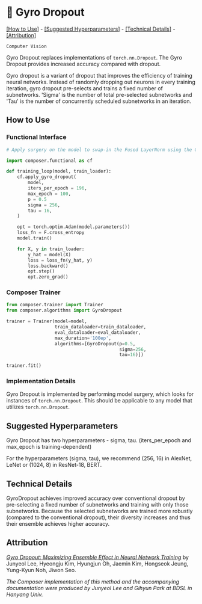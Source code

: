 # 🍰 Gyro Dropout

[\[How to Use\]](#how-to-use) - [\[Suggested Hyperparameters\]](#suggested-hyperparameters) - [\[Technical Details\]](#technical-details) - [\[Attribution\]](#attribution)

 `Computer Vision`

Gyro Dropout replaces implementations of `torch.nn.Dropout`. The Gyro Dropout provides increased accuracy compared with dropout.

Gyro dropout is a variant of dropout that improves the efficiency of training neural networks.
Instead of randomly dropping out neurons in every training iteration, gyro dropout pre-selects and trains a fixed
number of subnetworks. 'Sigma' is the number of total pre-selected subnetworks and 'Tau' is the number of concurrently scheduled subnetworks in an iteration.

## How to Use

### Functional Interface

```python
# Apply surgery on the model to swap-in the Fused LayerNorm using the Composer functional API

import composer.functional as cf

def training_loop(model, train_loader):
    cf.apply_gyro_dropout(
        model,
        iters_per_epoch = 196,
        max_epoch = 100,
        p = 0.5
        sigma = 256,
        tau = 16,
    )

    opt = torch.optim.Adam(model.parameters())
    loss_fn = F.cross_entropy
    model.train()

    for X, y in train_loader:
        y_hat = model(X)
        loss = loss_fn(y_hat, y)
        loss.backward()
        opt.step()
        opt.zero_grad()
```

### Composer Trainer

```python
from composer.trainer import Trainer
from composer.algorithms import GyroDropout

trainer = Trainer(model=model,
                  train_dataloader=train_dataloader,
                  eval_dataloader=eval_dataloader,
                  max_duration='100ep',
                  algorithms=[GyroDropout(p=0.5,
                                          sigma=256,
                                          tau=16)])

trainer.fit()
```

### Implementation Details

Gyro Dropout is implemented by performing model surgery, which looks for instances of `torch.nn.Dropout`. This should be applicable to any model that utilizes `torch.nn.Dropout`.

## Suggested Hyperparameters

Gyro Dropout has two hyperparameters - sigma, tau. (iters_per_epoch and max_epoch is training-dependent)

For the hyperparameters (sigma, tau), we recommend (256, 16) in AlexNet, LeNet or (1024, 8) in ResNet-18, BERT.


## Technical Details
GyroDropout achieves improved accuracy over conventional dropout by pre-selecting a fixed number of subnetworks and training with only those subnetworks. Because the selected subnetworks are trained more robustly (compared to the conventional dropout), their diversity increases and thus their ensemble achieves higher accuracy.

## Attribution
[*Gyro Dropout: Maximizing Ensemble Effect in Neural Network Training*](https://proceedings.mlsys.org/paper/2022/hash/be83ab3ecd0db773eb2dc1b0a17836a1-Abstract.html) by Junyeol Lee, Hyeongju Kim, Hyungjun Oh, Jaemin Kim, Hongseok Jeung, Yung-Kyun Noh, Jiwon Seo.

*The Composer implementation of this method and the accompanying documentation were produced by Junyeol Lee and Gihyun Park at BDSL in Hanyang Univ.*
